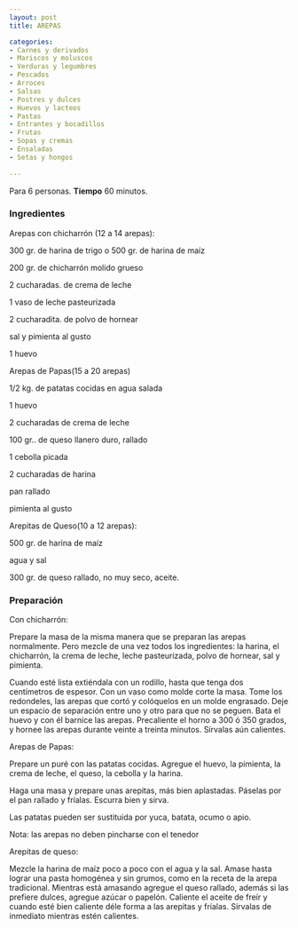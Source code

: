 ```yaml
---
layout: post
title: AREPAS

categories:
- Carnes y derivados
- Mariscos y moluscos
- Verduras y legumbres
- Pescados
- Arroces
- Salsas
- Postres y dulces
- Huevos y lacteos
- Pastas
- Entrantes y bocadillos
- Frutas
- Sopas y cremas
- Ensaladas
- Setas y hongos
 
---
```

Para 6 personas.
<b>Tiempo</b> 60 minutos.

<h3>Ingredientes</h3>

Arepas con chicharrón (12 a 14 arepas):

300 gr. de harina de trigo o 500 gr. de harina de maíz

200 gr. de chicharrón molido grueso

2 cucharadas. de crema de leche

1 vaso de leche pasteurizada

2 cucharadita. de polvo de hornear

sal y pimienta al gusto

1 huevo

Arepas de Papas(15 a 20 arepas)

1/2 kg. de patatas cocidas en agua salada

1 huevo

2 cucharadas de crema de leche

100 gr.. de queso llanero duro, rallado

1 cebolla picada

2 cucharadas de harina

pan rallado

pimienta al gusto

Arepitas de Queso(10 a 12 arepas):

500 gr. de harina de maíz

agua y sal

300 gr. de queso rallado, no muy seco, aceite.

<h3>Preparación</h3>

Con chicharrón:

Prepare la masa de la misma manera que se preparan las arepas normalmente. Pero mezcle de una vez todos los ingredientes: la harina, el chicharrón, la crema de leche, leche pasteurizada, polvo de hornear, sal y pimienta.

Cuando esté lista extiéndala con un rodillo, hasta que tenga dos centímetros de espesor. Con un vaso como molde corte la masa. Tome los redondeles, las arepas que cortó y colóquelos en un molde engrasado. Deje un espacio de separación entre uno y otro para que no se peguen. Bata el huevo y con él barnice las arepas. Precaliente el horno a 300 ó 350 grados, y hornee las arepas durante veinte a treinta minutos. Sírvalas aún calientes.

Arepas de Papas:

Prepare un puré con las patatas cocidas. Agregue el huevo, la pimienta, la crema de leche, el queso, la cebolla y la harina.

Haga una masa y prepare unas arepitas, más bien aplastadas. Páselas por el pan rallado y fríalas. Escurra bien y sirva.

Las patatas pueden ser sustituida por yuca, batata, ocumo o apio.

Nota: las arepas no deben pincharse con el tenedor

Arepitas de queso:

Mezcle la harina de maíz poco a poco con el agua y la sal. Amase hasta lograr una pasta homogénea y sin grumos, como en la receta de la arepa tradicional. Mientras está amasando agregue el queso rallado, además si las prefiere dulces, agregue azúcar o papelón. Caliente el aceite de freír y cuando esté bien caliente déle forma a las arepitas y fríalas. Sírvalas de inmediato mientras estén calientes.

